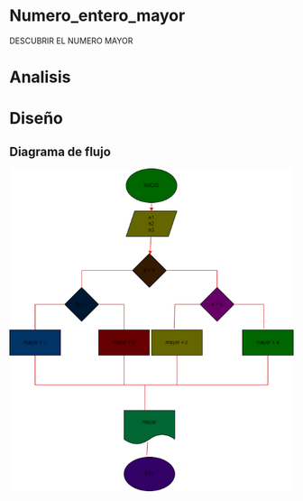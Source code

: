 # Numero_entero_mayor
DESCUBRIR EL NUMERO MAYOR

# Analisis

# Diseño

## Diagrama de flujo

![Diagrama de flujo](diagramasex2.png "Diagrama de flujo")
